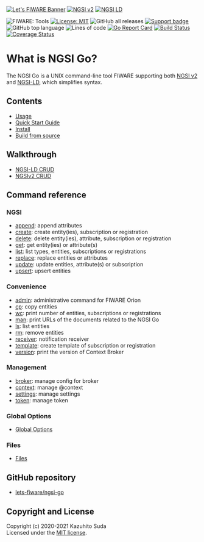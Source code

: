 [![Let's FIWARE Banner](https://raw.githubusercontent.com/lets-fiware/ngsi-go/gh-pages/img/lets-fiware-logo-non-free.png)](https://www.letsfiware.jp/)
[![NGSI v2](https://img.shields.io/badge/NGSI-v2-5dc0cf.svg)](https://fiware-ges.github.io/orion/api/v2/stable/)
[![NGSI LD](https://img.shields.io/badge/NGSI-LD-d6604d.svg)](https://www.etsi.org/deliver/etsi_gs/CIM/001_099/009/01.03.01_60/gs_cim009v010301p.pdf)

![FIWARE: Tools](https://nexus.lab.fiware.org/repository/raw/public/badges/chapters/deployment-tools.svg)
[![License: MIT](https://img.shields.io/github/license/lets-fiware/ngsi-go.svg)](https://opensource.org/licenses/MIT)
![GitHub all releases](https://img.shields.io/github/downloads/lets-fiware/ngsi-go/total)
[![Support badge](https://img.shields.io/badge/tag-fiware-orange.svg?logo=stackoverflow)](https://stackoverflow.com/questions/tagged/fiware+ngsi-go)
<br/>
![GitHub top language](https://img.shields.io/github/languages/top/lets-fiware/ngsi-go)
![Lines of code](https://img.shields.io/tokei/lines/github/lets-fiware/ngsi-go)
[![Go Report Card](https://goreportcard.com/badge/github.com/lets-fiware/ngsi-go)](https://goreportcard.com/report/github.com/lets-fiware/ngsi-go)
[![Build Status](https://travis-ci.com/lets-fiware/ngsi-go.svg?branch=main)](https://travis-ci.com/lets-fiware/ngsi-go)
[![Coverage Status](https://coveralls.io/repos/github/lets-fiware/ngsi-go/badge.svg?branch=main)](https://coveralls.io/github/lets-fiware/ngsi-go?branch=main)

# What is NGSI Go?

The NGSI Go is a UNIX command-line tool FIWARE supporting both [NGSI v2](https://fiware-ges.github.io/orion/api/v2/stable/) and [NGSI-LD](https://www.etsi.org/deliver/etsi_gs/CIM/001_099/009/01.03.01_60/gs_cim009v010301p.pdf), which simplifies syntax.

## Contents

-   [Usage](usage.md)
-   [Quick Start Guide](quick_start_guide.md)
-   [Install](install.md)
-   [Build from source](build_source.md)

## Walkthrough

-   [NGSI-LD CRUD](walkthrough/ngsi-ld-crud.md)
-   [NGSIv2 CRUD](walkthrough/ngsi-v2-crud.md)

## Command reference

### NGSI

-   [append](ngsi/append.md): append attributes
-   [create](ngsi/create.md): create entity(ies), subscription or registration
-   [delete](ngsi/delete.md): delete entity(ies), attribute, subscription or registration
-   [get](ngsi/get.md): get entity(ies) or attribute(s)
-   [list](ngsi/list.md): list types, entities, subscriptions or registrations
-   [replace](ngsi/replace.md): replace entities or attributes
-   [update](ngsi/update.md): update entities, attribute(s) or subscription
-   [upsert](ngsi/upsert.md): upsert entities

### Convenience

-   [admin](convenience/admin.md): administrative command for FIWARE Orion
-   [cp](convenience/cp.md): copy entities
-   [wc](convenience/wc.md): print number of entities, subscriptions or registrations
-   [man](convenience/man.md): print  URLs of the documents related to the NGSI Go
-   [ls](convenience/ls.md): list entities
-   [rm](convenience/rm.md): remove entities
-   [receiver](convenience/receiver.md): notification receiver
-   [template](convenience/template.md): create template of subscription or registration
-   [version](convenience/version.md): print the version of Context Broker

### Management

-   [broker](management/broker.md): manage config for broker
-   [context](management/context.md): manage @context
-   [settings](management/settings.md):  manage settings
-   [token](management/token.md): manage token

### Global Options

-   [Global Options](global.md)

### Files

-   [Files](files.md)

## GitHub repository

-   [lets-fiware/ngsi-go](https://github.com/lets-fiware/ngsi-go/)

## Copyright and License

Copyright (c) 2020-2021 Kazuhito Suda<br>
Licensed under the [MIT license](https://raw.githubusercontent.com/lets-fiware/ngsi-go/main/LICENSE).
